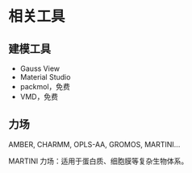 # 相关工具

## 建模工具

- Gauss View
- Material Studio
- packmol，免费
- VMD，免费

## 力场

AMBER, CHARMM, OPLS-AA, GROMOS, MARTINI...

MARTINI 力场：适用于蛋白质、细胞膜等复杂生物体系。
